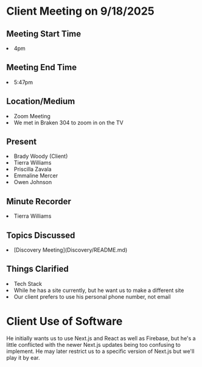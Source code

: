 <h1>Client Meeting on 9/18/2025</h1>

<h2>Meeting Start Time</h2>
<li>4pm</li>

<h2>Meeting End Time</h2>
<li>5:47pm</li>

<h2>Location/Medium</h2>
<li>Zoom Meeting</li>
<li>We met in Braken 304 to zoom in on the TV</li>

<h2>Present</h2>
<li>Brady Woody (Client)</li>
<li>Tierra Williams</li>
<li>Priscilla Zavala</li>
<li>Emmaline Mercer</li>
<li>Owen Johnson</li>

<h2>Minute Recorder</h2>
<li>Tierra Williams</li>

<h2>Topics Discussed</h2>
<li>
  [Discovery Meeting](Discovery/README.md)
</li>

<h2>Things Clarified</h2>
<li>Tech Stack</li>
<li>While he has a site currently, but he want us to make a different site</li>
<li>Our client prefers to use his personal phone number, not email</li>

<h1>Client Use of Software</h1>
He initially wants us to use Next.js and React as well as Firebase, but he's a little conflicted with the newer Next.js updates being too confusing to implement. He may later restrict us to a specific version of Next.js but we'll play it by ear.

